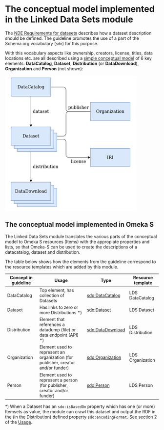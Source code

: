 # The conceptual model implemented in the Linked Data Sets module

The [NDE Requirements for datasets](https://netwerk-digitaal-erfgoed.github.io/requirements-datasets/) describes how a dataset description should be defined. The guideline promotes the use of a part of the Schema.org vocabulary (`sdo`) for this purpose.

With this vocabulary aspects like ownership, creators, license, titles, data locations etc. are all described using a [simple conceptual model](https://netwerk-digitaal-erfgoed.github.io/requirements-datasets/#conceptual-model) of 6 key elements: **DataCatalog**, **Dataset**, **Distribution** (or **DataDownload**), **Organization** and **Person** (not shown):

![The NDE LinkedDataSet Conceptual Model](./nde_conceptual_model.png)

## The conceptual model implemented in Omeka S

The Linked Data Sets module translates the various parts of the conceptual model to Omeka S resources (Items) with the appropiate properties and lists, so that Omeka-S can be used to create the descriptions of a datacatalog, dataset and distribution.

The table below shows how the elements from the guideline correspond to the resource templates which are added by this module.

| Concept in guideline | Usage | Type |  Resource template |
|---|---|---|---|
| DataCatalog | Top element, has collection of Datasets | [sdo:DataCatalog](https://schema.org/DataCatalog) | LDS DataCatalog |
| Dataset | Has links to zero or more Distributions *) | [sdo:Dataset](https://schema.org/Dataset) | LDS Dataset |
| Distribution | Element that references a datadump (file) or data endpoint (API) *) | [sdo:DataDownload](https://schema.org/DataDownload) | LDS Distribution |
| Organization | Element used to represent an organization (for publisher, creator and/or funder) | [sdo:Organization](https://schema.org/Organization) | LDS Organization |
| Person | Element used to represent a person (for publisher, creator and/or funder) | [sdo:Person](https://schema.org/Person) |  LDS Person |

*) When a Dataset has an `sdo:isBasedOn` property which has one (or more) Itemsets as value, the module can crawl this dataset and output the RDF in the (in the Distribution) defined property `sdo:encodingFormat`. See section 2 of the [Usage](Usage.md).